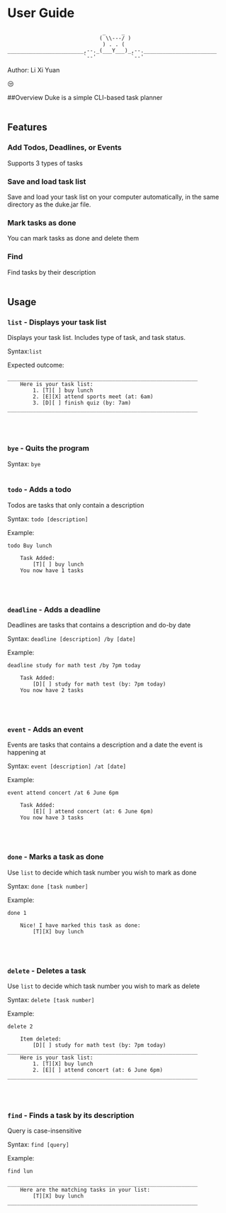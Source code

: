 # User Guide
```
                              _     _ 
                             ( \\---/ )
                              ) . . (
________________________,--._(___Y___)_,--._______________________
                        `--'           `--'
```
Author: Li Xi Yuan <p>
:unamused:

##Overview
Duke is a simple CLI-based task planner
<br/><br/>
## Features 

### Add Todos, Deadlines, or Events
Supports 3 types of tasks

### Save and load task list
Save and load your task list on your computer automatically,
in the same directory as the duke.jar file.

### Mark tasks as done
You can mark tasks as done and delete them

### Find
Find tasks by their description
<br/><br/>
## Usage

### `list` - Displays your task list
Displays your task list. Includes type of task, and task status.

Syntax:`list`

Expected outcome:

```
____________________________________________________________
	Here is your task list:
		1. [T][ ] buy lunch
		2. [E][X] attend sports meet (at: 6am)
		3. [D][ ] finish quiz (by: 7am)
____________________________________________________________
```
<br/><br/>
### `bye` - Quits the program
Syntax: `bye`
<br/><br/>
### `todo` - Adds a todo
Todos are tasks that only contain a description

Syntax:
`todo [description]`

Example:

`todo Buy lunch`
```
	Task Added:
		[T][ ] buy lunch
	You now have 1 tasks
```
<br/><br/>
### `deadline` - Adds a deadline
Deadlines are tasks that contains a description and do-by date

Syntax: `deadline [description] /by [date]`

Example:

`deadline study for math test /by 7pm today`
````
	Task Added:
		[D][ ] study for math test (by: 7pm today)
	You now have 2 tasks
````
<br/><br/>
### `event` - Adds an event
Events are tasks that contains a description and a date the event is happening at

Syntax: `event [description] /at [date]`

Example:

`event attend concert /at 6 June 6pm`
````
	Task Added:
		[E][ ] attend concert (at: 6 June 6pm)
	You now have 3 tasks
````
<br/><br/>
### `done` - Marks a task as done
Use `list` to decide which task number you wish to mark as done

Syntax: `done [task number]`

Example:

`done 1`
````
	Nice! I have marked this task as done:
		[T][X] buy lunch
````
<br/><br/>
### `delete` - Deletes a task
Use `list` to decide which task number you wish to mark as delete

Syntax: `delete [task number]`

Example:

`delete 2`
````
	Item deleted:
		[D][ ] study for math test (by: 7pm today)
____________________________________________________________
	Here is your task list:
		1. [T][X] buy lunch
		2. [E][ ] attend concert (at: 6 June 6pm)
____________________________________________________________
````
<br/><br/>
### `find` - Finds a task by its description
Query is case-insensitive

Syntax: `find [query]`

Example:

`find lun`
````
____________________________________________________________
	Here are the matching tasks in your list:
		[T][X] buy lunch
____________________________________________________________
````
